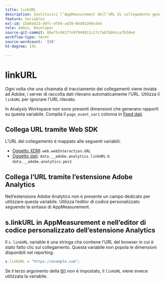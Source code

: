```yaml
---
title: linkURL
description: Sostituisci l’AppMeasurement dell’URL di collegamento generato automaticamente utilizzato nelle chiamate di tracciamento dei collegamenti.
feature: Variables
exl-id: 15d6e423-d9fc-4f84-ad39-0bd91399cde4
role: Admin, Developer
source-git-commit: 8be75c04177e97949811c17c7a87b04cce7b3de4
workflow-type: tm+mt
source-wordcount: '158'
ht-degree: 15%

---
```


# linkURL

Ogni volta che una chiamata di tracciamento dei collegamenti viene inviata ad Adobe, i server di raccolta dati rilevano automaticamente l’URL. Utilizza il `linkURL` per ignorare l&#39;URL rilevato.

In Analysis Workspace non sono presenti dimensioni che generano rapporti su questa variabile. Compila il `page_event_var1` colonna in [Feed dati](/help/export/analytics-data-feed/data-feed-overview.md).

## Collega URL tramite Web SDK

L’URL del collegamento è mappato alle seguenti variabili:

* [Oggetto XDM](/help/implement/aep-edge/xdm-var-mapping.md): `web.webInteraction.URL`
* [Oggetto dati](/help/implement/aep-edge/data-var-mapping.md): `data.__adobe.analytics.linkURL` o `data.__adobe.analytics.pev1`

## Collega l’URL tramite l’estensione Adobe Analytics

Nell’estensione Adobe Analytics non è presente un campo dedicato per utilizzare questa variabile. Utilizza l’editor di codice personalizzato seguendo la sintassi di AppMeasurement.

## s.linkURL in AppMeasurement e nell’editor di codice personalizzato dell’estensione Analytics

Il `s.linkURL` variable è una stringa che contiene l&#39;URL del browser in cui è stato fatto clic sul collegamento. Questa variabile non popola le dimensioni disponibili nel reporting.

```js
s.linkURL = "https://example.com";
```

Se il terzo argomento della [tl()](../functions/tl-method.md) non è impostato, il `linkURL` viene invece utilizzata la variabile.
